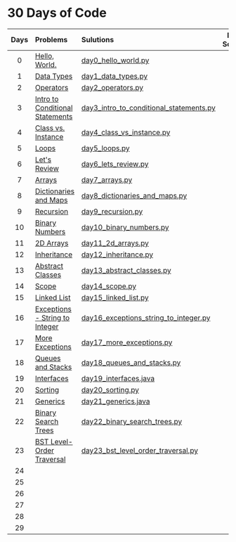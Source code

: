 # 30 Days of Code

| Days | Problems | Sulutions | Max Scores | Difficulty |
|:----:|:---------|:----------|:----------:|:----------:|
| 0 | [Hello, World.](https://www.hackerrank.com/challenges/30-hello-world/problem) | [day0_hello_world.py](https://github.com/quqixun/Hackerrank_Python/blob/master/30%20Days%20of%20Code/day0_hello_world.py) | 30 | Easy |
| 1 | [Data Types](https://www.hackerrank.com/challenges/30-data-types/problem) | [day1_data_types.py](https://github.com/quqixun/Hackerrank_Python/blob/master/30%20Days%20of%20Code/day1_data_types.py) | 30 | Easy |
| 2 | [Operators](https://www.hackerrank.com/challenges/30-operators/problem) | [day2_operators.py](https://github.com/quqixun/Hackerrank_Python/blob/master/30%20Days%20of%20Code/day2_operators.py) | 30 | Easy |
| 3 | [Intro to Conditional Statements](https://www.hackerrank.com/challenges/30-conditional-statements/problem) | [day3_intro_to_conditional_statements.py](https://github.com/quqixun/Hackerrank_Python/blob/master/30%20Days%20of%20Code/day3_intro_to_conditional_statements.py) | 30 | Easy |
| 4 | [Class vs. Instance](https://www.hackerrank.com/challenges/30-class-vs-instance/problem) | [day4_class_vs_instance.py](https://github.com/quqixun/Hackerrank_Python/blob/master/30%20Days%20of%20Code/day4_class_vs_instance.py) | 30 | Easy |
| 5 | [Loops](https://www.hackerrank.com/challenges/30-loops/problem) | [day5_loops.py](https://github.com/quqixun/Hackerrank_Python/blob/master/30%20Days%20of%20Code/day5_loops.py) | 30 | Easy |
| 6 | [Let's Review](https://www.hackerrank.com/challenges/30-review-loop/problem) | [day6_lets_review.py](https://github.com/quqixun/Hackerrank_Python/blob/master/30%20Days%20of%20Code/day6_lets_review.py) | 30 | Easy |
| 7 | [Arrays](https://www.hackerrank.com/challenges/30-arrays/problem) | [day7_arrays.py](https://github.com/quqixun/Hackerrank_Python/blob/master/30%20Days%20of%20Code/day7_arrays.py) | 30 | Easy |
| 8 | [Dictionaries and Maps](https://www.hackerrank.com/challenges/30-dictionaries-and-maps/problem) | [day8_dictionaries_and_maps.py](https://github.com/quqixun/Hackerrank_Python/blob/master/30%20Days%20of%20Code/day8_dictionaries_and_maps.py) | 30 | Easy |
| 9 | [Recursion](https://www.hackerrank.com/challenges/30-recursion/problem) | [day9_recursion.py](https://github.com/quqixun/Hackerrank_Python/blob/master/30%20Days%20of%20Code/day9_recursion.py) | 30 | Easy |
| 10 | [Binary Numbers](https://www.hackerrank.com/challenges/30-binary-numbers/tutorial) | [day10_binary_numbers.py](https://github.com/quqixun/Hackerrank_Python/blob/master/30%20Days%20of%20Code/day10_binary_numbers.py) | 30 | Easy |
| 11 | [2D Arrays](https://www.hackerrank.com/challenges/30-2d-arrays/tutorial) | [day11_2d_arrays.py](https://github.com/quqixun/Hackerrank_Python/blob/master/30%20Days%20of%20Code/day11_2d_arrays.py) | 30 | Easy |
| 12 | [Inheritance](https://www.hackerrank.com/challenges/30-inheritance/tutorial) | [day12_inheritance.py](https://github.com/quqixun/Hackerrank_Python/blob/master/30%20Days%20of%20Code/day12_inheritance.py) | 30 | Easy |
| 13 | [Abstract Classes](https://www.hackerrank.com/challenges/30-abstract-classes/tutorial) | [day13_abstract_classes.py](https://github.com/quqixun/Hackerrank_Python/blob/master/30%20Days%20of%20Code/day13_abstract_classes.py) | 30 | Easy |
| 14 | [Scope](https://www.hackerrank.com/challenges/30-scope/tutorial) | [day14_scope.py](https://github.com/quqixun/Hackerrank_Python/blob/master/30%20Days%20of%20Code/day14_scope.py) | 30 | Easy |
| 15 | [Linked List](https://www.hackerrank.com/challenges/30-linked-list/tutorial) | [day15_linked_list.py](https://github.com/quqixun/Hackerrank_Python/blob/master/30%20Days%20of%20Code/day15_linked_list.py) | 30 | Easy |
| 16 | [Exceptions - String to Integer](https://www.hackerrank.com/challenges/30-exceptions-string-to-integer/tutorial) | [day16_exceptions_string_to_integer.py](https://github.com/quqixun/Hackerrank_Python/blob/master/30%20Days%20of%20Code/day16_exceptions_string_to_integer.py) | 30 | Easy |
| 17 | [More Exceptions](https://www.hackerrank.com/challenges/30-more-exceptions/tutorial) | [day17_more_exceptions.py](https://github.com/quqixun/Hackerrank_Python/blob/master/30%20Days%20of%20Code/day17_more_exceptions.py) | 30 | Easy |
| 18 | [Queues and Stacks](https://www.hackerrank.com/challenges/30-queues-stacks/tutorial) | [day18_queues_and_stacks.py](https://github.com/quqixun/Hackerrank_Python/blob/master/30%20Days%20of%20Code/day18_queues_and_stacks.py) | 30 | Easy |
| 19 | [Interfaces](https://www.hackerrank.com/challenges/30-interfaces/tutorial) | [day19_interfaces.java](https://github.com/quqixun/Hackerrank_Python/blob/master/30%20Days%20of%20Code/day19_interfaces.java) | 30 | Easy |
| 20 | [Sorting](https://www.hackerrank.com/challenges/30-sorting/tutorial) | [day20_sorting.py](https://github.com/quqixun/Hackerrank_Python/blob/master/30%20Days%20of%20Code/day20_sorting.py) | 30 | Easy |
| 21 | [Generics](https://www.hackerrank.com/challenges/30-generics/tutorial) | [day21_generics.java](https://github.com/quqixun/Hackerrank_Python/blob/master/30%20Days%20of%20Code/day21_generics.java) | 30 | Easy |
| 22 | [Binary Search Trees](https://www.hackerrank.com/challenges/30-binary-search-trees/tutorial) | [day22_binary_search_trees.py](https://github.com/quqixun/Hackerrank_Python/blob/master/30%20Days%20of%20Code/day22_binary_search_trees.py) | 30 | Easy |
| 23 | [BST Level-Order Traversal](https://www.hackerrank.com/challenges/30-binary-trees/tutorial) | [day23_bst_level_order_traversal.py](https://github.com/quqixun/Hackerrank_Python/blob/master/30%20Days%20of%20Code/day23_bst_level_order_traversal.py) | 30 | Easy |
| 24 | []() | []() | 30 | Easy |
| 25 | []() | []() | 30 | Easy |
| 26 | []() | []() | 30 | Easy |
| 27 | []() | []() | 30 | Easy |
| 28 | []() | []() | 30 | Easy |
| 29 | []() | []() | 30 | Easy |
